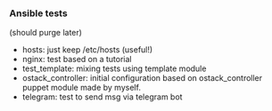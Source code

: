 ### Ansible tests

(should purge later)

 - hosts: just keep /etc/hosts (useful!)
 - nginx: test based on a tutorial
 - test_template: mixing tests using template module
 - ostack_controller: initial configuration based on ostack_controller puppet module made by myself.
 - telegram: test to send msg via telegram bot
